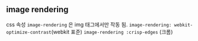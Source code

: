 
## image rendering
css 속성 `image-rendering` 은 img 태그에서만 작동 됨.
`image-rendering: webkit-optimize-contrast`(webkit 표준)
`image-rendering :crisp-edges` (크롬) 
